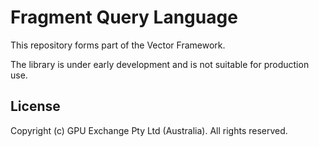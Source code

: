 # Fragment Query Language

This repository forms part of the Vector Framework.

The library is under early development and is not suitable for production use.

## License

Copyright (c) GPU Exchange Pty Ltd (Australia). All rights reserved.
